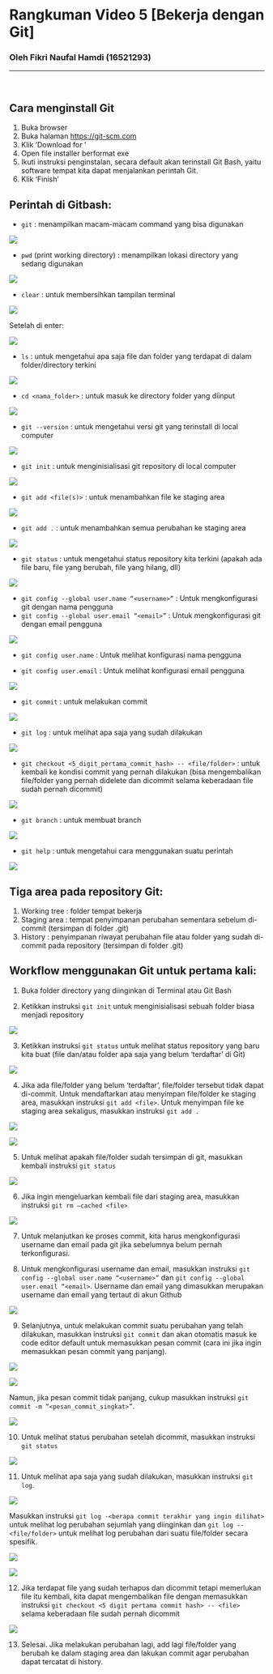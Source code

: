 # Rangkuman Video 5 [Bekerja dengan Git]
### Oleh Fikri Naufal Hamdi (16521293) 
---
<p>&nbsp;</p>

## Cara menginstall Git
1.	Buka browser
2.	Buka halaman https://git-scm.com
3.	Klik ‘Download <version> for <operating system>’
4.	Open file installer berformat exe
5.	Ikuti instruksi penginstalan, secara default akan terinstall Git Bash, yaitu software tempat kita dapat menjalankan perintah Git.
6.	Klik ‘Finish’

## Perintah di Gitbash:
-	```git``` : menampilkan macam-macam command yang bisa digunakan

![](https://github.com/fiknaufalh/Tugas1-SEKURO_Programming-16521293/blob/main/Pictures/Vid5/git.png?raw=true)

-	```pwd``` (print working directory) : menampilkan lokasi directory yang sedang digunakan

![](https://github.com/fiknaufalh/Tugas1-SEKURO_Programming-16521293/blob/main/Pictures/Vid5/pwd.png?raw=true)

-	```clear``` : untuk membersihkan tampilan terminal

![](https://github.com/fiknaufalh/Tugas1-SEKURO_Programming-16521293/blob/main/Pictures/Vid5/clear1.png?raw=true)

  Setelah di enter:
  
![](https://github.com/fiknaufalh/Tugas1-SEKURO_Programming-16521293/blob/main/Pictures/Vid5/clear2.png?raw=true)

-	```ls``` : untuk mengetahui apa saja file dan folder yang terdapat di dalam folder/directory terkini

![](https://github.com/fiknaufalh/Tugas1-SEKURO_Programming-16521293/blob/main/Pictures/Vid5/ls.png?raw=true)

-	```cd <nama_folder>``` : untuk masuk ke directory folder yang diinput

![](https://github.com/fiknaufalh/Tugas1-SEKURO_Programming-16521293/blob/main/Pictures/Vid5/cd.png?raw=true)

-	```git --version``` : untuk mengetahui versi git yang terinstall di local computer

![](https://github.com/fiknaufalh/Tugas1-SEKURO_Programming-16521293/blob/main/Pictures/Vid5/git%20--version.png?raw=true)

-	```git init``` : untuk menginisialisasi git repository di local computer

![](https://github.com/fiknaufalh/Tugas1-SEKURO_Programming-16521293/blob/main/Pictures/Vid5/init.png?raw=true)

-	```git add <file(s)>``` : untuk menambahkan file ke staging area

![](https://github.com/fiknaufalh/Tugas1-SEKURO_Programming-16521293/blob/main/Pictures/Vid5/git%20add.png?raw=true)

-	```git add .``` : untuk menambahkan semua perubahan ke staging area

![](https://github.com/fiknaufalh/Tugas1-SEKURO_Programming-16521293/blob/main/Pictures/Vid5/git%20add%20(.).png?raw=true)

-	```git status``` : untuk mengetahui status repository kita terkini (apakah ada file baru, file yang berubah, file yang hilang, dll)

![](https://github.com/fiknaufalh/Tugas1-SEKURO_Programming-16521293/blob/main/Pictures/Vid5/git%20status.png?raw=true)

-	```git config --global user.name “<username>”``` : Untuk mengkonfigurasi git dengan nama pengguna
-	```git config --global user.email “<email>”``` : Untuk mengkonfigurasi git dengan email pengguna

![](https://github.com/fiknaufalh/Tugas1-SEKURO_Programming-16521293/blob/main/Pictures/Vid5/git%20config%20--global%20username%20dan%20email.png?raw=true)


-	```git config user.name``` : Untuk melihat konfigurasi nama pengguna

-	```git config user.email``` : Untuk melihat konfigurasi email pengguna

![](https://github.com/fiknaufalh/Tugas1-SEKURO_Programming-16521293/blob/main/Pictures/Vid5/git%20config%20username%20dan%20email.png?raw=true)

-	```git commit``` : untuk melakukan commit

![](https://github.com/fiknaufalh/Tugas1-SEKURO_Programming-16521293/blob/main/Pictures/Vid5/git%20commit%20-m.png?raw=true)

-	```git log``` : untuk melihat apa saja yang sudah dilakukan

![](https://github.com/fiknaufalh/Tugas1-SEKURO_Programming-16521293/blob/main/Pictures/Vid5/git%20log.png?raw=true)

-	```git checkout <5_digit_pertama_commit_hash> -- <file/folder>``` : untuk kembali ke kondisi commit yang pernah dilakukan (bisa mengembalikan file/folder yang pernah didelete dan dicommit selama keberadaan file sudah pernah dicommit)

![](https://github.com/fiknaufalh/Tugas1-SEKURO_Programming-16521293/blob/main/Pictures/Vid5/git%20checkout.png?raw=true)

-	```git branch``` : untuk membuat branch

![](https://github.com/fiknaufalh/Tugas1-SEKURO_Programming-16521293/blob/main/Pictures/Vid6/git%20branch%20nama_branch.png?raw=true)

-	```git help``` : untuk mengetahui cara menggunakan suatu perintah

![](https://github.com/fiknaufalh/Tugas1-SEKURO_Programming-16521293/blob/main/Pictures/Vid5/git%20help.png?raw=true)

## Tiga area pada repository Git:
1.	Working tree : folder tempat bekerja
2.	Staging area : tempat penyimpanan perubahan sementara sebelum di-commit (tersimpan di folder .git)
3.	History : penyimpanan riwayat perubahan file atau folder yang sudah di-commit pada repository (tersimpan di folder .git)

## Workflow menggunakan Git untuk pertama kali:
1.	Buka folder directory yang diinginkan di Terminal atau Git Bash

2.	Ketikkan instruksi ```git init``` untuk menginisialisasi sebuah folder biasa menjadi repository

![](https://github.com/fiknaufalh/Tugas1-SEKURO_Programming-16521293/blob/main/Pictures/Vid5/init.png?raw=true)

3.	Ketikkan instruksi ```git status``` untuk melihat status repository yang baru kita buat (file dan/atau folder apa saja yang belum ‘terdaftar’ di Git)

![](https://github.com/fiknaufalh/Tugas1-SEKURO_Programming-16521293/blob/main/Pictures/Vid5/git%20status.png?raw=true)

4.	Jika ada file/folder yang belum ‘terdaftar’, file/folder tersebut tidak dapat di-commit. Untuk mendaftarkan atau menyimpan file/folder ke staging area, masukkan instruksi ```git add <file>```. Untuk menyimpan file ke staging area sekaligus, masukkan instruksi ```git add .```

![](https://github.com/fiknaufalh/Tugas1-SEKURO_Programming-16521293/blob/main/Pictures/Vid5/git%20add.png?raw=true)

![](https://github.com/fiknaufalh/Tugas1-SEKURO_Programming-16521293/blob/main/Pictures/Vid5/git%20add%20(.).png?raw=true)

5.	Untuk melihat apakah file/folder sudah tersimpan di git, masukkan kembali instruksi ```git status```

![](https://github.com/fiknaufalh/Tugas1-SEKURO_Programming-16521293/blob/main/Pictures/Vid5/git%20add%20(.).png?raw=true)

6.	Jika ingin mengeluarkan kembali file dari staging area, masukkan instruksi ```git rm –cached <file>```

![](https://github.com/fiknaufalh/Tugas1-SEKURO_Programming-16521293/blob/main/Pictures/Vid5/git%20rm.png?raw=true)

7.	Untuk melanjutkan ke proses commit, kita harus mengkonfigurasi username dan email pada git jika sebelumnya belum pernah terkonfigurasi.

8.	Untuk mengkonfigurasi username dan email, masukkan instruksi ```git config --global user.name “<username>”``` dan ```git config --global user.email “<email>```. Username dan email yang dimasukkan merupakan username dan email yang tertaut di akun Github

![](https://github.com/fiknaufalh/Tugas1-SEKURO_Programming-16521293/blob/main/Pictures/Vid5/git%20config%20--global%20username%20dan%20email.png?raw=true)


9.	Selanjutnya, untuk melakukan commit suatu perubahan yang telah dilakukan, masukkan instruksi ```git commit``` dan akan otomatis masuk ke code editor default untuk memasukkan pesan commit (cara ini jika ingin memasukkan pesan commit yang panjang). 

![](https://github.com/fiknaufalh/Tugas1-SEKURO_Programming-16521293/blob/main/Pictures/Vid5/git%20commit.png?raw=true)

![](https://github.com/fiknaufalh/Tugas1-SEKURO_Programming-16521293/blob/main/Pictures/Vid5/git%20commit2.png?raw=true)

Namun, jika pesan commit tidak panjang, cukup masukkan instruksi ```git commit -m “<pesan_commit_singkat>”```.

![](https://github.com/fiknaufalh/Tugas1-SEKURO_Programming-16521293/blob/main/Pictures/Vid5/git%20commit%20-m.png?raw=true)

10.	Untuk melihat status perubahan setelah dicommit, masukkan instruksi ```git status```

![](https://github.com/fiknaufalh/Tugas1-SEKURO_Programming-16521293/blob/main/Pictures/Vid5/git%20status%20akhir.png?raw=true)

11.	Untuk melihat apa saja yang sudah dilakukan, masukkan instruksi ```git log```.

![](https://github.com/fiknaufalh/Tugas1-SEKURO_Programming-16521293/blob/main/Pictures/Vid5/git%20log.png?raw=true)

 Masukkan instruksi ```git log -<berapa commit terakhir yang ingin dilihat>``` untuk melihat log perubahan sejumlah yang diinginkan dan ```git log -- <file/folder>``` untuk melihat log perubahan dari suatu file/folder secara spesifik.

![](https://github.com/fiknaufalh/Tugas1-SEKURO_Programming-16521293/blob/main/Pictures/Vid5/git%20log%20-1.png?raw=true)

![](https://github.com/fiknaufalh/Tugas1-SEKURO_Programming-16521293/blob/main/Pictures/Vid5/git%20log%20--%20file.png?raw=true)

12.	Jika terdapat file yang sudah terhapus dan dicommit tetapi memerlukan file itu kembali, kita dapat mengembalikan file dengan memasukkan instruksi ```git checkout <5 digit pertama commit hash> -- <file>``` selama keberadaan file sudah pernah dicommit

![](https://github.com/fiknaufalh/Tugas1-SEKURO_Programming-16521293/blob/main/Pictures/Vid5/git%20checkout.png?raw=true)

13.	Selesai. Jika melakukan perubahan lagi, add lagi file/folder yang berubah ke dalam staging area dan lakukan commit agar perubahan dapat tercatat di history.
